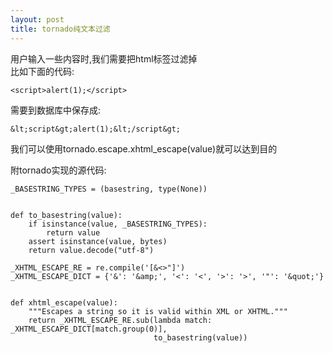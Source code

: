 ```yaml
---
layout: post
title: tornado纯文本过滤
---
```


用户输入一些内容时,我们需要把html标签过滤掉<br>
比如下面的代码:

    <script>alert(1);</script>

需要到数据库中保存成:

    &lt;script&gt;alert(1);&lt;/script&gt;


我们可以使用tornado.escape.xhtml_escape(value)就可以达到目的

附tornado实现的源代码:

    _BASESTRING_TYPES = (basestring, type(None))


    def to_basestring(value):
        if isinstance(value, _BASESTRING_TYPES):
            return value
        assert isinstance(value, bytes)
        return value.decode("utf-8")

    _XHTML_ESCAPE_RE = re.compile('[&<>"]')
    _XHTML_ESCAPE_DICT = {'&': '&amp;', '<': '<', '>': '>', '"': '&quot;'}


    def xhtml_escape(value):
        """Escapes a string so it is valid within XML or XHTML."""
        return _XHTML_ESCAPE_RE.sub(lambda match: _XHTML_ESCAPE_DICT[match.group(0)],
                                    to_basestring(value))